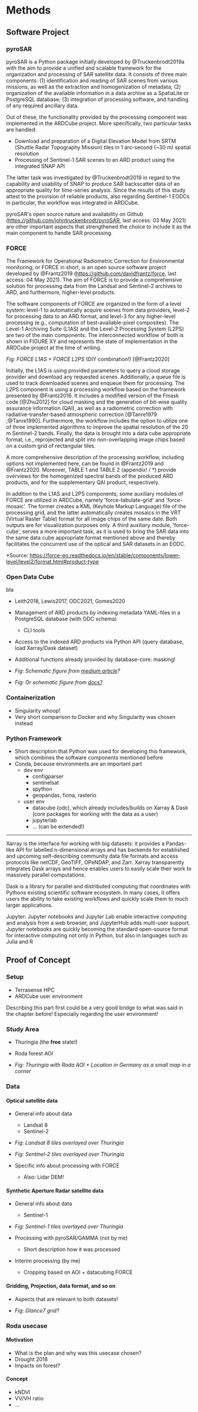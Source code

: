 # Methods

## Software Project

### pyroSAR

pyroSAR is a Python package initially developed by @Truckenbrodt2019a with the aim to provide a unified and scalable framework for the organization and processing of SAR satellite data. It consists of three main components: (1) identification and reading of SAR scenes from various missions, as well as the extraction and homogenization of metadata; (2) organization of the available information in a data archive as a SpatiaLite or PostgreSQL database; (3) integration of processing software, and handling of any required ancillary data. 

Out of these, the functionality provided by the processing component was implemented in the ARDCube project. More specifically, two particular tasks are handled:

- Download and preparation of a Digital Elevation Model from SRTM (Shuttle Radar Topography Mission) tiles in 1 arc-second (~30 m) spatial resolution
- Processing of Sentinel-1 SAR scenes to an ARD product using the integrated SNAP API

The latter task was investigated by @Truckenbrodt2019 in regard to the capability and usability of SNAP to produce SAR backscatter data of an appropriate quality for time-series analysis. Since the results of this study attest to the provision of reliable products, also regarding Sentinel-1 EODCs in particular, the workflow was integrated in ARDCube.

pyroSAR's open source nature and availability on Github (https://github.com/johntruckenbrodt/pyroSAR, last access: 03 May 2021) are other important aspects that strengthened the choice to include it as the main component to handle SAR processing.


### FORCE

The Framework for Operational Radiometric Correction for Environmental monitoring, or FORCE in short, is an open source software project developed by @Frantz2019 (https://github.com/davidfrantz/force, last access: 04 May 2021). The aim of FORCE is to provide a comprehensive solution for processing data from the Landsat and Sentinel-2 archives to ARD, and furthermore, higher-level products. 

The software components of FORCE are organized in the form of a level system: level-1 to automatically acquire scenes from data providers, level-2 for processing data to an ARD format, and level-3 for any higher-level processing (e.g., computation of best-available-pixel composites). The Level-1 Archiving Suite (L1AS) and the Level-2 Processing System (L2PS) are two of the main components. The interconnected workflow of both is shown in FIGURE XY and represents the state of implementation in the ARDCube project at the time of writing.     

*Fig: FORCE L1AS + FORCE L2PS* (DIY combination!) [@Frantz2020]

Initially, the L1AS is using provided parameters to query a cloud storage provider and download any requested scenes. Additionally, a queue file is used to track downloaded scenes and enqueue them for processing. The L2PS component is using a processing workflow based on the framework presented by @Frantz2016. It includes a modified version of the Fmask code [@Zhu2012] for cloud masking and the generation of bit-wise quality assurance information (QAI), as well as a radiometric correction with radiative-transfer-based atmospheric correction [@Tanre1979 ;@Tanre1990]. Furthermore, the workflow includes the option to utilize one of three implemented algorithms to improve the spatial resolution of the 20 m Sentinel-2 bands. Finally, the data is brought into a data cube appropriate format, i.e., reprojected and split into non-overlapping image chips based on a custom grid of rectangular tiles. 

A more comprehensive description of the processing workflow, including options not implemented here, can be found in @Frantz2019 and @Frantz2020. Moreover, TABLE 1 and TABLE 2 (appendix! / *) provide overviews for the homogenized spectral bands of the produced ARD products, and for the supplementary QAI product, respectively.   

In addition to the L1AS and L2PS components, some auxiliary modules of FORCE are utilized in ARDCube, namely 'force-tabulate-grid' and 'force-mosaic'. The former creates a KML (Keyhole Markup Language) file of the processing grid, and the latter automatically creates mosaics in the VRT (Virtual Raster Table) format for all image chips of the same date. Both outputs are for visualization purposes only. A third auxiliary module, 'force-cube', serves a more important task, as it is used to bring the SAR data into the same data cube appropriate format mentioned above and thereby facilitates the concurrent use of the optical and SAR datasets in an EODC.


*Source: https://force-eo.readthedocs.io/en/stable/components/lower-level/level2/format.html#product-type


### Open Data Cube

bla

- Leith2018, Lewis2017, ODC2021, Gomes2020
  
- Management of ARD products by indexing metadata YAML-files in a PostgreSQL database (with ODC schema)
  - CLI tools
- Access to the indexed ARD products via Python API (query database, load Xarray/Dask dataset)
- Additional functions already provided by database-core: masking!

- *Fig: Schematic figure from [medium article](https://medium.com/opendatacube/what-is-open-data-cube-805af60820d7)?*
- *Fig: Or schematic figure from [docs?](https://datacube-core.readthedocs.io/en/latest/architecture/high_level.html#load-data)*


### Containerization

- Singularity whoop!
- Very short comparison to Docker and why Singularity was chosen instead


### Python Framework 

- Short description that Python was used for developing this framework, which combines the software components mentioned before
- Conda, because environments are an important part
  - dev env
    - configparser
    - sentinelsat
    - spython
    - geopandas, fiona, rasterio
  - user env
    - datacube (odc), which already includes/builds on Xarray & Dask (core packages for working with the data as a user)
    - jupyterlab
    - ... (can be extended!)


---

Xarray is the interface for working with big datasets: it
provides a Pandas-like API for labelled n-dimensional
arrays and has backends for established and upcoming
self-describing community data file formats and access
protocols like netCDF, GeoTIFF, OPeNDAP, and Zarr.
Xarray transparently integrates Dask arrays and hence
enables users to easily scale their work to massively
parallel computations.

Dask is a library for parallel and distributed computing
that coordinates with Pythons existing scientific software 
ecosystem. In many cases, it offers users the ability to take 
existing workflows and quickly scale them
to much larger applications.

Jupyter: Jupyter notebooks and Jupyter Lab enable interactive computing and analysis from a web browser,
and JupyterHub adds multi-user support. Jupyter notebooks are quickly becoming the standard open-source
format for interactive computing not only in Python,
but also in languages such as Julia and R


## Proof of Concept
### Setup

- Terrasense HPC
- ARDCube user environment

Describing this part first could be a very good bridge to what was said in the chapter before! Especially regarding the user environment!


### Study Area
- Thuringia (the **free** state!)
- Roda forest AOI

- *Fig: Thuringia with Roda AOI + Location in Germany as a small map in a corner*


### Data
#### Optical satellite data

- General info about data
  - Landsat 8
  - Sentinel-2

- *Fig: Landsat 8 tiles overlayed over Thuringia*
- *Fig: Sentinel-2 tiles overlayed over Thuringia*

- Specific info about processing with FORCE
  - Also: Lidar DEM!

#### Synthetic Aperture Radar satellite data  

- General info about data
  - Sentinel-1

- *Fig: Sentinel-1 tiles overlayed over Thuringia*

- Processing with pyroSAR/GAMMA (not by me)
  - Short description how it was processed
- Interim processing (by me)
  - Cropping based on AOI + datacubing FORCE

#### Gridding, Projection, data format, and so on

- Aspects that are relevant to both datasets!

- *Fig: Glance7 grid?*


### Roda usecase
#### Motivation
- What is the plan and why was this usecase chosen?
- Drought 2018
- Impacts on forest?

#### Concept
- kNDVI
- VV/VH ratio
- ...
